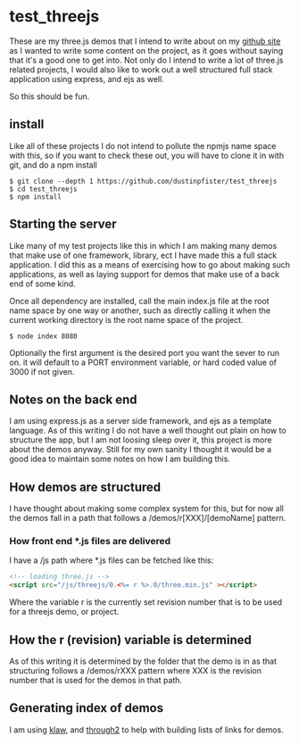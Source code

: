 # test_threejs

These are my three.js demos that I intend to write about on my [github site](https://http://dustinpfister.github.io) as I wanted to write some content on the project, as it goes without saying that it's a good one to get into. Not only do I intend to write a lot of three.js related projects, I would also like to work out a well structured full stack application using express, and ejs as well.

So this should be fun.

## install

Like all of these projects I do not intend to pollute the npmjs name space with this, so if you want to check these out, you will have to clone it in with git, and do a npm install

```
$ git clone --depth 1 https://github.com/dustinpfister/test_threejs
$ cd test_threejs
$ npm install
```

## Starting the server

Like many of my test projects like this in which I am making many demos that make use of one framework, library, ect I have made this a full stack application. I did this as a means of exercising how to go about making such applications, as well as laying support for demos that make use of a back end of some kind.

Once all dependency are installed, call the main index.js file at the root name space by one way or another, such as directly calling it when the current working directory is the root name space of the project.

```
$ node index 8080
```

Optionally the first argument is the desired port you want the sever to run on. it will default to a PORT environment variable, or hard coded value of 3000 if not given.

## Notes on the back end

I am using express.js as a server side framework, and ejs as a template language. As of this writing I do not have a well thought out plain on how to structure the app, but I am not loosing sleep over it, this project is more about the demos anyway. Still for my own sanity I thought it would be a good idea to maintain some notes on how I am building this.

## How demos are structured

I have thought about making some complex system for this, but for now all the demos fall in a path that follows a /demos/r[XXX]/[demoName] pattern.

### How front end \*.js files are delivered

I have a /js path where \*.js files can be fetched like this:

```html
<!-- loading three.js -->
<script src="/js/threejs/0.<%= r %>.0/three.min.js" ></script>
```

Where the variable r is the currently set revision number that is to be used for a threejs demo, or project.

## How the r (revision) variable is determined

As of this writing it is determined by the folder that the demo is in as that structuring follows a /demos/rXXX pattern where XXX is the revision number that is used for the demos in that path.

## Generating index of demos

I am using [klaw](https://github.com/jprichardson/node-klaw), and [through2](https://www.npmjs.com/package/through2) to help with building lists of links for demos.